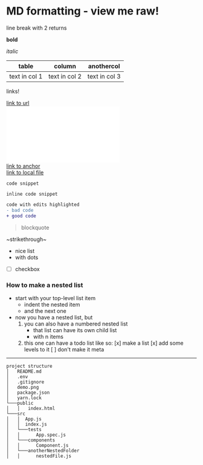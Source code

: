 # MD formatting - view me raw!

line break with 2 returns  

**bold**

_italic_

table | column | anothercol
------ | ------ | ---------
text in col 1 | text in col 2 | text in col 3

links!  

[link to url](url)  
![link to image](my.img)  
[link to anchor](#anchor)  
[link to local file](local-folder/file.txt)


```
code snippet
```

`inline code snippet` 

```diff
code with edits highlighted
- bad code
+ good code
```

> blockquote

~strikethrough~

* nice list
* with dots

- [ ] checkbox

### How to make a nested list

* start with your top-level list item
   * indent the nested item
   * and the next one
* now you have a nested list, but
   1. you can also have a numbered nested list 
      - that list can have its own child list
      - with n items
   2. this one can have a todo list like so:
       [x] make a list
       [x] add some levels to it
       [ ] don't make it meta


---

```
project structure
│   README.md
│   .env
│   .gitignore
│   demo.png
│   package.json
│   yarn.lock
└───public
│   │   index.html
└───src
│   │  App.js
│   │  index.js
│   └───tests
│   │      App.spec.js  
│   └───components
│   │      Component.js  
│   └───anotherNestedFolder
│   │      nestedFile.js  
```


